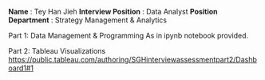 **Name** : Tey Han Jieh
**Interview Position** : Data Analyst
**Position Department** : Strategy Management & Analytics

Part 1: Data Management & Programming
As in ipynb notebook provided.

Part 2: Tableau Visualizations
https://public.tableau.com/authoring/SGHinterviewassessmentpart2/Dashboard1#1
